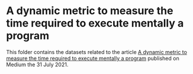 # A dynamic metric to measure the time required to execute mentally a program

This folder contains the datasets related to the article [A dynamic metric to measure the time required to execute mentally a program](https://gilles-fabre.medium.com/a-dynamic-metric-to-measure-the-time-required-to-execute-mentally-a-program-8230ac45e5dd) published on Medium the 31 July 2021.
